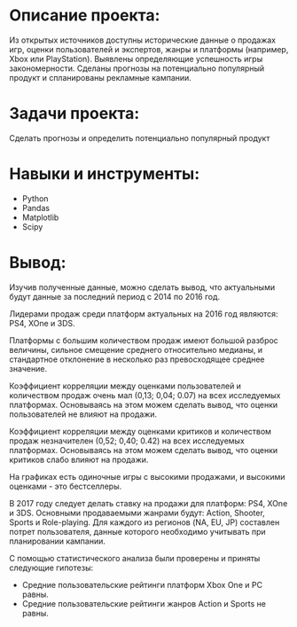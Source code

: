 # Описание проекта: #
Из открытых источников доступны исторические данные о продажах игр, оценки пользователей и экспертов, жанры и платформы (например, Xbox или PlayStation). Выявлены определяющие успешность игры закономерности. Сделаны прогнозы на потенциально популярный продукт и спланированы рекламные кампании.

# Задачи проекта: #
Сделать прогнозы и определить потенциально популярный продукт

# Навыки и инструменты: #
* Python
* Pandas
* Matplotlib
* Scipy

# Вывод: #
Изучив полученные данные, можно сделать вывод, что актуальными будут данные за последний период с 2014 по 2016 год.

Лидерами продаж среди платформ актуальных на 2016 год являются: PS4, XOne и 3DS.

Платформы с большим количеством продаж имеют большой разброс величины, сильное смещение среднего относительно медианы, и стандартное отклонение в несколько раз превосходящее среднее значение.

Коэффициент корреляции между оценками пользователей и количеством продаж очень мал (0,13; 0,04; 0.07) на всех исследуемых платформах. Основываясь на этом можем сделать вывод, что оценки пользователей не влияют на продажи.

Коэффициент корреляции между оценками критиков и количеством продаж незначителен (0,52; 0,40; 0.42) на всех исследуемых платформах. Основываясь на этом можем сделать вывод, что оценки критиков слабо влияют на продажи.

На графиках есть одиночные игры с высокими продажами, и высокими оценками - это бестселлеры.

В 2017 году следует делать ставку на продажи для платформ: PS4, XOne и 3DS. Основными продаваемыми жанрами будут: Action, Shooter, Sports и Role-playing. Для каждого из регионов (NA, EU, JP) составлен потрет пользователя, данные которого необходимо учитывать при планировании кампании.

С помощью статистического анализа были проверены и приняты следующие гипотезы:
* Средние пользовательские рейтинги платформ Xbox One и PC равны.
* Средние пользовательские рейтинги жанров Action и Sports не равны.
